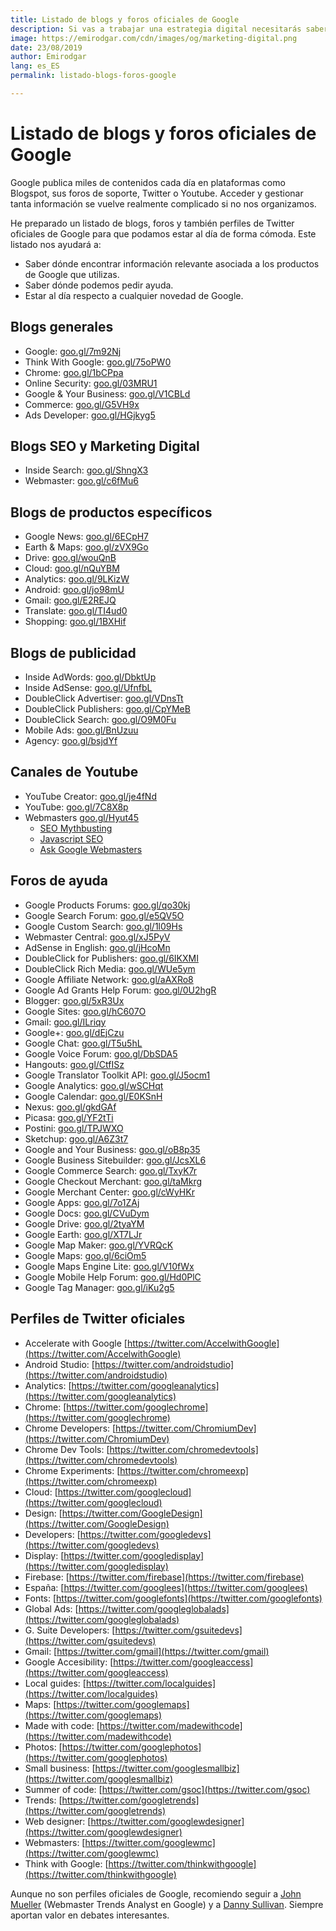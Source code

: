 ```yaml
---
title: Listado de blogs y foros oficiales de Google
description: Si vas a trabajar una estrategia digital necesitarás saber dónde encontrar toda la información relacionada con Google
image: https://emirodgar.com/cdn/images/og/marketing-digital.png
date: 23/08/2019
author: Emirodgar
lang: es_ES
permalink: listado-blogs-foros-google

---
```


# Listado de blogs y foros oficiales de Google

Google publica miles de contenidos cada día en plataformas como Blogspot, sus foros de soporte, Twitter o Youtube. Acceder y gestionar tanta información se vuelve realmente complicado si no nos organizamos.

He preparado un listado de blogs, foros y también perfiles de Twitter oficiales de Google para que podamos estar al día de forma cómoda.  Este listado nos ayudará a:

 - Saber dónde encontrar información relevante asociada a los productos de Google que utilizas.
 - Saber dónde podemos pedir ayuda.
 - Estar al día respecto a cualquier novedad de Google.

## Blogs generales

- Google:  [goo.gl/7m92Nj](http://goo.gl/7m92Nj)
- Think With Google:  [goo.gl/75oPW0](http://goo.gl/75oPW0)
- Chrome:  [goo.gl/1bCPpa](http://goo.gl/1bCPpa)
- Online Security:  [goo.gl/03MRU1](http://goo.gl/03MRU1)
-   Google & Your Business:  [goo.gl/V1CBLd](http://goo.gl/V1CBLd)
-   Commerce:  [goo.gl/G5VH9x](http://goo.gl/G5VH9x)
-  Ads Developer: [goo.gl/HGjkyg5](https://googleadsdeveloper.blogspot.com/)

## Blogs SEO y Marketing Digital

-   Inside Search:  [goo.gl/ShngX3](http://goo.gl/ShngX3)
-   Webmaster:  [goo.gl/c6fMu6](http://goo.gl/c6fMu6)

## Blogs de productos específicos

-   Google News:  [goo.gl/6ECpH7](http://goo.gl/6ECpH7)
-   Earth & Maps:  [goo.gl/zVX9Go](http://goo.gl/zVX9Go)
-   Drive:  [goo.gl/wouQnB](http://goo.gl/wouQnB)
-   Cloud:  [goo.gl/nQuYBM](http://goo.gl/nQuYBM)
-   Analytics:  [goo.gl/9LKizW](http://goo.gl/9LKizW)
-   Android:  [goo.gl/jo98mU](http://goo.gl/jo98mU)
-  Gmail:  [goo.gl/E2REJQ](http://goo.gl/E2REJQ)
-   Translate:  [goo.gl/TI4ud0](http://goo.gl/TI4ud0)
-   Shopping:  [goo.gl/1BXHif](http://goo.gl/1BXHif)

## Blogs de publicidad

-   Inside AdWords:  [goo.gl/DbktUp](http://goo.gl/DbktUp)
-   Inside AdSense:  [goo.gl/UfnfbL](http://goo.gl/UfnfbL)
-   DoubleClick Advertiser:  [goo.gl/VDnsTt](http://goo.gl/VDnsTt)
-   DoubleClick Publishers:  [goo.gl/CpYMeB](http://goo.gl/CpYMeB)
-   DoubleClick Search:  [goo.gl/O9M0Fu](http://goo.gl/O9M0Fu)
-   Mobile Ads:  [goo.gl/BnUzuu](http://goo.gl/BnUzuu)
-   Agency:  [goo.gl/bsjdYf](http://goo.gl/bsjdYf)

## Canales de Youtube

-   YouTube Creator:  [goo.gl/je4fNd](http://goo.gl/je4fNd)
-   YouTube:  [goo.gl/7C8X8p](http://goo.gl/7C8X8p)
- Webmasters [goo.gl/Hyut45](https://www.youtube.com/channel/UCWf2ZlNsCGDS89VBF_awNvA)
  - [SEO Mythbusting](https://www.youtube.com/watch?v=B3eysnid0Sk&list=PLKoqnv2vTMUN6lFDz6qMBsz7-Jm8YRV9H)
  - [Javascript SEO](https://www.youtube.com/watch?v=LXF8bM4g-J4&list=PLKoqnv2vTMUPOalM1zuWDP9OQl851WMM9)
  - [Ask Google Webmasters](https://www.youtube.com/watch?v=dOrOPDcGRO0&list=PLKoqnv2vTMUM9wKeb-Gvm8bgpFM72yiXw)

## Foros de ayuda

-   Google Products Forums:  [goo.gl/qo30kj](http://goo.gl/qo30kj)
-   Google Search Forum:  [goo.gl/e5QV5O](http://goo.gl/e5QV5O)
-   Google Custom Search:  [goo.gl/1l09Hs](http://goo.gl/1l09Hs)
-   Webmaster Central:  [goo.gl/xJ5PyV](http://goo.gl/xJ5PyV)
-   AdSense in English:  [goo.gl/jHcoMn](http://goo.gl/jHcoMn)
-   DoubleClick for Publishers:  [goo.gl/6IKXMI](http://goo.gl/6IKXMI)
-   DoubleClick Rich Media:  [goo.gl/WUe5ym](http://goo.gl/WUe5ym)
-   Google Affiliate Network:  [goo.gl/aAXRo8](http://goo.gl/aAXRo8)
-   Google Ad Grants Help Forum:  [goo.gl/0U2hgR](http://goo.gl/0U2hgR)
-   Blogger:  [goo.gl/5xR3Ux](http://goo.gl/5xR3Ux)
-   Google Sites:  [goo.gl/hC607O](http://goo.gl/hC607O)
-   Gmail:  [goo.gl/ILriqy](http://goo.gl/ILriqy)
-   Google+:  [goo.gl/dEjCzu](http://goo.gl/dEjCzu)
-   Google Chat:  [goo.gl/T5u5hL](http://goo.gl/T5u5hL)
-   Google Voice Forum:  [goo.gl/DbSDA5](http://goo.gl/DbSDA5)
-   Hangouts:  [goo.gl/CtfISz](http://goo.gl/CtfISz)
-   Google Translator Toolkit API:  [goo.gl/J5ocm1](http://goo.gl/J5ocm1)
-   Google Analytics:  [goo.gl/wSCHqt](http://goo.gl/wSCHqt)
-   Google Calendar:  [goo.gl/E0KSnH](http://goo.gl/E0KSnH)
-   Nexus:  [goo.gl/gkdGAf](http://goo.gl/gkdGAf)
-   Picasa:  [goo.gl/YF2tTi](http://goo.gl/YF2tTi)
-   Postini:  [goo.gl/TPJWXO](http://goo.gl/TPJWXO)
-   Sketchup:  [goo.gl/A6Z3t7](http://goo.gl/A6Z3t7)
-   Google and Your Business:  [goo.gl/oB8p35](http://goo.gl/oB8p35)
-   Google Business Sitebuilder:  [goo.gl/JcsXL6](http://goo.gl/JcsXL6)
-   Google Commerce Search:  [goo.gl/TxyK7r](http://goo.gl/TxyK7r)
-   Google Checkout Merchant:  [goo.gl/taMkrg](http://goo.gl/taMkrg)
-   Google Merchant Center:  [goo.gl/cWyHKr](http://goo.gl/cWyHKr)
-   Google Apps:  [goo.gl/7o1ZAj](http://goo.gl/7o1ZAj)
-   Google Docs:  [goo.gl/CVuDym](http://goo.gl/CVuDym)
-   Google Drive:  [goo.gl/2tyaYM](http://goo.gl/2tyaYM)
-   Google Earth:  [goo.gl/XT7LJr](http://goo.gl/XT7LJr)
-   Google Map Maker:  [goo.gl/YVRQcK](http://goo.gl/YVRQcK)
-   Google Maps:  [goo.gl/6ciOm5](http://goo.gl/6ciOm5)
-   Google Maps Engine Lite:  [goo.gl/V10fWx](http://goo.gl/V10fWx)
-   Google Mobile Help Forum:  [goo.gl/Hd0PlC](http://goo.gl/Hd0PlC)
-   Google Tag Manager:  [goo.gl/iKu2g5](http://goo.gl/iKu2g5)

## Perfiles de Twitter oficiales

- Accelerate with Google [https://twitter.com/AccelwithGoogle](https://twitter.com/AccelwithGoogle)
- Android Studio: [https://twitter.com/androidstudio](https://twitter.com/androidstudio)
- Analytics: [https://twitter.com/googleanalytics](https://twitter.com/googleanalytics)
- Chrome: [https://twitter.com/googlechrome](https://twitter.com/googlechrome)
- Chrome Developers: [https://twitter.com/ChromiumDev](https://twitter.com/ChromiumDev)
- Chrome Dev Tools: [https://twitter.com/chromedevtools](https://twitter.com/chromedevtools)
- Chrome Experiments: [https://twitter.com/chromeexp](https://twitter.com/chromeexp)
- Cloud: [https://twitter.com/googlecloud](https://twitter.com/googlecloud)
- Design: [https://twitter.com/GoogleDesign](https://twitter.com/GoogleDesign)
- Developers: [https://twitter.com/googledevs](https://twitter.com/googledevs)
- Display: [https://twitter.com/googledisplay](https://twitter.com/googledisplay)
- Firebase: [https://twitter.com/firebase](https://twitter.com/firebase)
- España: [https://twitter.com/googlees](https://twitter.com/googlees)
- Fonts: [https://twitter.com/googlefonts](https://twitter.com/googlefonts)
- Global Ads: [https://twitter.com/googleglobalads](https://twitter.com/googleglobalads)
- G. Suite Developers: [https://twitter.com/gsuitedevs](https://twitter.com/gsuitedevs)
- Gmail: [https://twitter.com/gmail](https://twitter.com/gmail)
- Google Accesibility: [https://twitter.com/googleaccess](https://twitter.com/googleaccess)
- Local guides: [https://twitter.com/localguides](https://twitter.com/localguides)
- Maps: [https://twitter.com/googlemaps](https://twitter.com/googlemaps)
- Made with code: [https://twitter.com/madewithcode](https://twitter.com/madewithcode)
- Photos: [https://twitter.com/googlephotos](https://twitter.com/googlephotos)
- Small business: [https://twitter.com/googlesmallbiz](https://twitter.com/googlesmallbiz)
- Summer of code: [https://twitter.com/gsoc](https://twitter.com/gsoc)
- Trends: [https://twitter.com/googletrends](https://twitter.com/googletrends)
- Web designer: [https://twitter.com/googlewdesigner](https://twitter.com/googlewdesigner)
- Webmasters: [https://twitter.com/googlewmc](https://twitter.com/googlewmc)
- Think with Google: [https://twitter.com/thinkwithgoogle](https://twitter.com/thinkwithgoogle)

Aunque no son perfiles oficiales de Google, recomiendo seguir a [John Mueller](https://twitter.com/JohnMu) (Webmaster Trends Analyst en Google) y a [Danny Sullivan](https://twitter.com/dannysullivan). Siempre aportan valor en debates interesantes.
<!--stackedit_data:
eyJoaXN0b3J5IjpbMjM3MjMwMTc5LDEwNzQ0NTY5MDQsNTA5Nj
kwMzY4LC0xMDA0ODE4OTQ5XX0=
-->